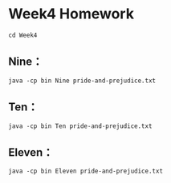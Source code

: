 
# Week4 Homework

```
cd Week4
```

## Nine：
```
java -cp bin Nine pride-and-prejudice.txt
```

## Ten：
```
java -cp bin Ten pride-and-prejudice.txt
```

## Eleven：
```
java -cp bin Eleven pride-and-prejudice.txt

```
